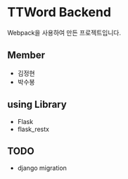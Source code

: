# TTWord Backend

Webpack을 사용하여 만든 프로젝트입니다.

## Member

- 김정현
- 박수봉

## using Library

- Flask
- flask_restx

## TODO
- django migration
